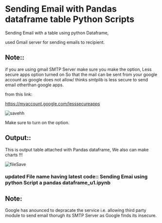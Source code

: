 # Sending Email with Pandas dataframe table Python Scripts 

Sending Email with a table using python Dataframe,

used Gmail server for sending emails to recipient.

## Note::
if you are using gmail SMTP Server make sure you make the option, Less secure apps option turned on So that the mail can be sent from your google account as google does not allow/ thinks smtplib is less secure to send email otherthan google apps.

from this link: 

https://myaccount.google.com/lesssecureapps 



![savehh](https://user-images.githubusercontent.com/27301175/69547293-50602280-0fbb-11ea-9a2b-f96a62927580.png)

Make sure to turn on the option.


## Output::

This is output table attached with Pandas dataframe, We also can make charts !!!

![fileSave](https://user-images.githubusercontent.com/27301175/69548060-a5506880-0fbc-11ea-9157-713d07d38da0.png)


### updated File name having latest code:: Sending Emai using python Script a pandas dataframe_u1.ipynb

## Note:

Google has anounced to depracate the service i.e. allowing third party module to send email thorugh its SMTP Server as Google finds its insecure.
